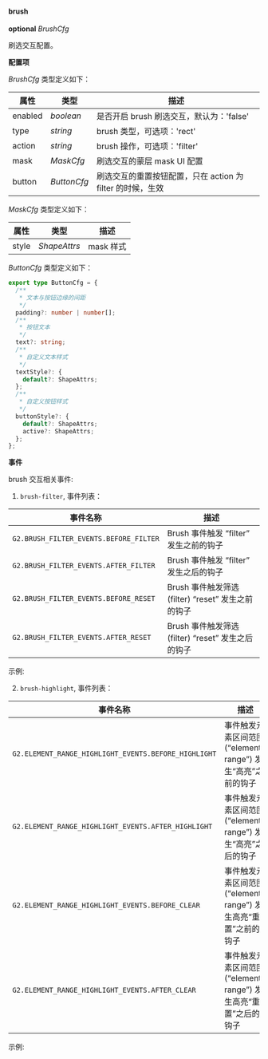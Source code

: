 #### brush

<description>**optional** *BrushCfg*</description>

刷选交互配置。

**配置项**

*BrushCfg* 类型定义如下：

| 属性    | 类型      | 描述                                                                                          |
| ------- | --------- | --------------------------------------------------------------------------------------------- |
| enabled | *boolean* | 是否开启 brush 刷选交互，默认为：'false'                                                      |
| type    | *string*  | brush 类型，可选项：'rect' | 'x-rect' | 'y-rect' | 'cirlce' | 'path'（不规则矩形）. 默认: 'rect'         |
| action  | *string*  | brush 操作，可选项：'filter' | 'highlight'（对应 '筛选过滤' 和 '高亮强调'）. 默认: 'filter'. |
| mask    | *MaskCfg* | 刷选交互的蒙层 mask UI 配置                                                                   |
| button    | *ButtonCfg* | 刷选交互的重置按钮配置，只在 action 为 filter 的时候，生效                                                                   |

*MaskCfg* 类型定义如下：

| 属性  | 类型         | 描述      |
| ----- | ------------ | --------- |
| style | *ShapeAttrs* | mask 样式 |

*ButtonCfg* 类型定义如下：

```ts
export type ButtonCfg = {
  /**
   * 文本与按钮边缘的间距
   */
  padding?: number | number[];
  /**
   * 按钮文本
   */
  text?: string;
  /**
   * 自定义文本样式
   */
  textStyle?: {
    default?: ShapeAttrs;
  };
  /**
   * 自定义按钮样式
   */
  buttonStyle?: {
    default?: ShapeAttrs;
    active?: ShapeAttrs;
  };
};
```

**事件**

brush 交互相关事件:

1.  `brush-filter`, 事件列表：

| 事件名称                               | 描述                                              |
| -------------------------------------- | ------------------------------------------------- |
| `G2.BRUSH_FILTER_EVENTS.BEFORE_FILTER` | Brush 事件触发 “filter” 发生之前的钩子            |
| `G2.BRUSH_FILTER_EVENTS.AFTER_FILTER`  | Brush 事件触发 “filter” 发生之后的钩子            |
| `G2.BRUSH_FILTER_EVENTS.BEFORE_RESET`  | Brush 事件触发筛选(filter) “reset” 发生之前的钩子 |
| `G2.BRUSH_FILTER_EVENTS.AFTER_RESET`   | Brush 事件触发筛选(filter) “reset” 发生之后的钩子 |

示例:

<playground path="dynamic-plots/brush/demo/advanced-brush1.ts" rid="brush-filter-event"></playground>

2.  `brush-highlight`, 事件列表：

| 事件名称                                             | 描述                                                            |
| ---------------------------------------------------- | --------------------------------------------------------------- |
| `G2.ELEMENT_RANGE_HIGHLIGHT_EVENTS.BEFORE_HIGHLIGHT` | 事件触发元素区间范围 (“element-range”) 发生“高亮”之前的钩子     |
| `G2.ELEMENT_RANGE_HIGHLIGHT_EVENTS.AFTER_HIGHLIGHT`  | 事件触发元素区间范围 (“element-range”) 发生“高亮”之后的钩子     |
| `G2.ELEMENT_RANGE_HIGHLIGHT_EVENTS.BEFORE_CLEAR`     | 事件触发元素区间范围 (“element-range”) 发生高亮“重置”之前的钩子 |
| `G2.ELEMENT_RANGE_HIGHLIGHT_EVENTS.AFTER_CLEAR`      | 事件触发元素区间范围 (“element-range”) 发生高亮“重置”之后的钩子 |

示例:

<playground path="dynamic-plots/brush/demo/advanced-brush2.ts" rid="brush-highlight-event"></playground>
